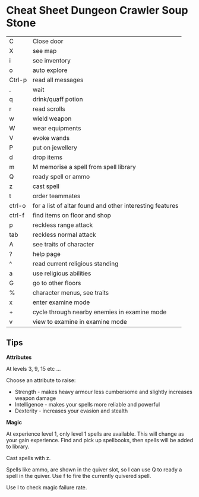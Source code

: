 # Cheat Sheet Dungeon Crawler Soup Stone

|        |                                                          |
| ------ | -------------------------------------------------------- |
| C      | Close door                                               |
| X      | see map                                                  |
| i      | see inventory                                            |
| o      | auto explore                                             |
| Ctrl-p | read all messages                                        |
| .      | wait                                                     |
| q      | drink/quaff potion                                       |
| r      | read scrolls                                             |
| w      | wield weapon                                             |
| W      | wear equipments                                          |
| V      | evoke wands                                              |
| P      | put on jewellery                                         |
| d      | drop items                                               |
| m      | M memorise a spell from spell library                    |
| Q      | ready spell or ammo                                      |
| z      | cast spell                                               |
| t      | order teammates                                          |
| ctrl-o | for a list of altar found and other interesting features |
| ctrl-f | find items on floor and shop                             |
| p      | reckless range attack                                    |
| tab    | reckless normal attack                                   |
| A      | see traits of character                                  |
| ?      | help page                                                |
| ^      | read current religious standing                          |
| a      | use religious abilities                                  |
| G      | go to other floors                                       |
| %      | character menus, see traits                              |
| x      | enter examine mode                                       |
| +      | cycle through nearby enemies in examine mode             |
| v      | view to examine in examine mode                          |

## Tips

**Attributes**

At levels 3, 9, 15 etc ...

Choose an attribute to raise:

- Strength - makes heavy armour less cumbersome and slightly increases weapon damage
- Intelligence - makes your spells more reliable and powerful
- Dexterity - increases your evasion and stealth

**Magic**

At experience level 1, only level 1 spells are available. This will change as your gain experience. Find and pick up spellbooks, then spells will be added to library.

Cast spells with z.

Spells like ammo, are shown in the quiver slot, so I can use Q to ready a spell in the quiver. Use f to fire the currently quivered spell.

Use I to check magic failure rate.

